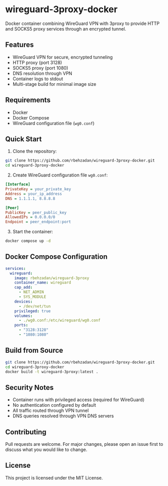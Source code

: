 # wireguard-3proxy-docker

Docker container combining WireGuard VPN with 3proxy to provide HTTP and SOCKS5 proxy services through an encrypted tunnel.

## Features

- WireGuard VPN for secure, encrypted tunneling
- HTTP proxy (port 3128)
- SOCKS5 proxy (port 1080)
- DNS resolution through VPN
- Container logs to stdout
- Multi-stage build for minimal image size

## Requirements

- Docker
- Docker Compose
- WireGuard configuration file (`wg0.conf`)

## Quick Start

1. Clone the repository:
```bash
git clone https://github.com/rbehzadan/wireguard-3proxy-docker.git
cd wireguard-3proxy-docker
```

2. Create WireGuard configuration file `wg0.conf`:
```ini
[Interface]
PrivateKey = your_private_key
Address = your_ip_address
DNS = 1.1.1.1, 8.8.8.8

[Peer]
PublicKey = peer_public_key
AllowedIPs = 0.0.0.0/0
Endpoint = peer_endpoint:port
```

3. Start the container:
```bash
docker compose up -d
```

## Docker Compose Configuration

```yaml
services:
  wireguard:
    image: rbehzadan/wireguard-3proxy
    container_name: wireguard
    cap_add:
      - NET_ADMIN
      - SYS_MODULE
    devices:
      - /dev/net/tun
    privileged: true
    volumes:
      - ./wg0.conf:/etc/wireguard/wg0.conf
    ports:
      - "3128:3128"
      - "1080:1080"
```

## Build from Source

```bash
git clone https://github.com/rbehzadan/wireguard-3proxy-docker.git
cd wireguard-3proxy-docker
docker build -t wireguard-3proxy:latest .
```

## Security Notes

- Container runs with privileged access (required for WireGuard)
- No authentication configured by default
- All traffic routed through VPN tunnel
- DNS queries resolved through VPN DNS servers

## Contributing

Pull requests are welcome. For major changes, please open an issue first to discuss what you would like to change.

## License

This project is licensed under the MIT License.
